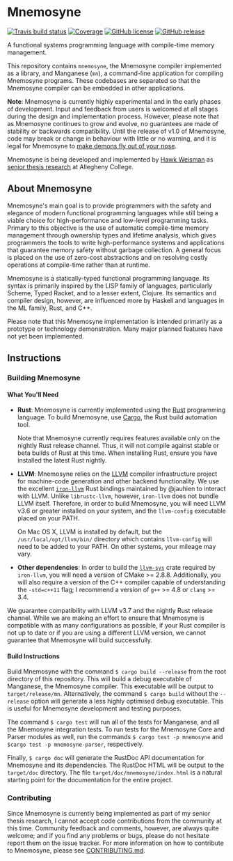 Mnemosyne
=========

[![Travis build status](https://img.shields.io/travis/hawkw/mnemosyne/master.svg?style=flat-square)](https://travis-ci.org/hawkw/mnemosyne)
[![Coverage](https://img.shields.io/codecov/c/github/mnemosyne/master.svg?style=flat-square)](http://codecov.io/github/hawkw/mnemosyne?branch=master)
[![GitHub license](https://img.shields.io/github/license/hawkw/mnemosyne.svg?style=flat-square)](https://github.com/hawkw/mnemosyne/blob/master/LICENSE)
[![GitHub release](https://img.shields.io/github/release/hawkw/mnemosyne.svg?style=flat-square)](https://github.com/hawkw/mnemosyne/releases)

A functional systems programming language with compile-time memory management.

This repository contains `mnemosyne`, the Mnemosyne compiler implemented as a library, and Manganese (`mn`), a command-line application for compiling Mnemosyne programs. These codebases are separated so that the Mnemosyne compiler can be embedded in other applications.

**Note**: Mnemosyne is currently highly experimental and in the early phases of development. Input and feedback from users is welcomed at all stages during the design and implementation process. However, please note that as Mnemosyne continues to grow and evolve, no guarantees are made of stability or backwards compatibility. Until the release of v1.0 of Mnemosyne, code may break or change in behaviour with little or no warning, and it is legal for Mnemosyne to [make demons fly out of your nose](http://www.catb.org/jargon/html/N/nasal-demons.html).

Mnemosyne is being developed and implemented by [Hawk Weisman](http://hawkweisman.me) as [senior thesis research](https://github.com/hawkw/senior-thesis) at Allegheny College.


About Mnemosyne
---------------

Mnemosyne's main goal is to provide programmers with the safety and elegance of modern functional programming languages while still being a viable choice for high-performance and low-level programming tasks. Primary to this objective is the use of automatic compile-time memory management through ownership types and lifetime analysis, which gives programmers the tools to write high-performance systems and applications that guarantee memory safety without garbage collection. A general focus is placed on the use of zero-cost abstractions and on resolving costly operations at compile-time rather than at runtime.

Mnemosyne is a statically-typed functional programming language. Its syntax is primarily inspired by the LISP family of languages, particularly Scheme, Typed Racket, and to a lesser extent, Clojure. Its semantics and compiler design, however, are influenced more by Haskell and languages in the ML family, Rust, and C++.

Please note that this Mnemosyne implementation is intended primarily as a prototype or technology demonstration. Many major planned features have not yet been implemented.

Instructions
------------

### Building Mnemosyne

#### What You'll Need

+ **Rust**:
  Mnemosyne is currently implemented using the [Rust](http://www.rust-lang.org) programming language. To build Mnemosyne, use [Cargo](http://doc.crates.io/guide.html), the Rust build automation tool.

  Note that Mnemosyne currently requires features available only on the nightly Rust release channel. Thus, it will not compile against stable or beta builds of Rust at this time. When installing Rust, ensure you have installed the latest Rust nightly. 
+ **LLVM**:
  Mnemosyne relies on the [LLVM](http://llvm.org) compiler infrastructure project for machine-code generation and other backend functionality. We use the excellent [`iron-llvm`](https://github.com/jauhien/iron-llvm) Rust bindings maintained by @jauhien to interact with LLVM. Unlike `librustc-llvm`, however, `iron-llvm` does not bundle LLVM itself. Therefore, in order to build Mnemosyne, you will need LLVM v3.6 or greater installed on your system, and the `llvm-config` executable placed on your PATH.

  On Mac OS X, LLVM is installed by default, but the `/usr/local/opt/llvm/bin/` directory which contains `llvm-config` will need to be added to your PATH. On other systems, your mileage may vary.
+ **Other dependencies**: In order to build the [`llvm-sys`](https://github.com/tari/llvm-sys.rs) crate required by `iron-llvm`, you will need a version of CMake >= 2.8.8. Additionally, you will also require a version of the C++ compiler capable of understanding the `-std=c++11` flag; I recommend a version of `g++` >= 4.8 or `clang` >= 3.4.

We guarantee compatibility with LLVM v3.7 and the nightly Rust release channel. While we are making an effort to ensure that Mnemosyne is compatible with as many configurations as possible, if your Rust compiler is not up to date or if you are using a different LLVM version, we cannot guarantee that Mnemosyne will build successfully.

#### Build Instructions
Build Mnemosyne with the command `$ cargo build --release`  from the root directory of this repository. This will build a debug executable of Manganese, the Mnemosyne compiler. This executable will be output to `target/release/mn`. Alternatively, the command `$ cargo build` without the `--release` option will generate a less highly optimised debug executable. This is useful for Mnemosyne development and testing purposes.

The command `$ cargo test` will run all of the tests for Manganese, and all the Mnemosyne integration tests. To run tests for the Mnemosyne Core and Parser modules as well, run the commands `$ cargo test -p mnemosyne` and `$cargo test -p mnemosyne-parser`, respectively.

Finally, `$ cargo doc` will generate the RustDoc API documentation for Mnemosyne and its dependencies. The RustDoc HTML will be output to the `target/doc` directory. The file `target/doc/mnemosyne/index.html` is a natural starting point for the documentation for the entire project.

### Contributing

Since Mnemosyne is currently being implemented as part of my senior thesis research, I cannot accept code contributions from the community at this time. Community feedback and comments, however, are always quite welcome; and if you find any problems or bugs, please do not hesitate report them on the issue tracker. For more information on how to contribute to Mnemosyne, please see [CONTRIBUTING.md](https://github.com/hawkw/mnemosyne/blob/master/CONTRIBUTING.md).
